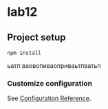 # lab12

## Project setup
```
npm install
```
ьатп ваовопиваоприваьтпватьп

### Customize configuration
See [Configuration Reference](https://cli.vuejs.org/config/).
